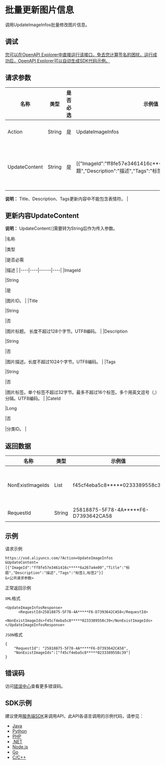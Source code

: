 # 批量更新图片信息

调用UpdateImageInfos批量修改图片信息。

## 调试

[您可以在OpenAPI Explorer中直接运行该接口，免去您计算签名的困扰。运行成功后，OpenAPI Explorer可以自动生成SDK代码示例。](https://api.aliyun.com/#product=vod&api=UpdateImageInfos&type=RPC&version=2017-03-21)

## 请求参数

|名称|类型|是否必选|示例值|描述|
|--|--|----|---|--|
|Action|String|是|UpdateImageInfos|系统规定参数。取值：**UpdateImageInfos**。 |
|UpdateContent|String|是|\[\{"ImageId":"ff8fe57e3461416c\*\*\*\*\*6a267a4e09","Title":"标题","Description":"描述","Tags":"标签1,标签2"\}\]|更新内容。一次最多支持修改20个图片的视频信息。参数结构参考下方**UpdateContent**介绍。

 **说明：** Title、Description、Tags更新内容中不能包含表情符。 |

## 更新内容UpdateContent

**说明：** UpdateContent`[`\]需要转为String后作为传入参数。

|名称

|类型

|是否必需

|描述 |
|----|----|------|----|
|ImageId

|String

|是

|图片ID。 |
|Title

|String

|否

|图片标题。 长度不超过128个字节。UTF8编码。 |
|Description

|String

|否

|图片描述。长度不超过1024个字节。UTF8编码。 |
|Tags

|String

|否

|图片标签。单个标签不超过32字节。最多不超过16个标签。多个用英文逗号（,）分隔。UTF8编码。 |
|CateId

|Long

|否

|分类ID。 |

## 返回数据

|名称|类型|示例值|描述|
|--|--|---|--|
|NonExistImageIds|List|f45cf4eba5c8\*\*\*\*\*0233389558c39|不存在的图片ID列表。 |
|RequestId|String|25818875-5F78-4A\*\*\*\*\*F6-D7393642CA58|请求ID。 |

## 示例

请求示例

```
https://vod.aliyuncs.com/?Action=UpdateImageInfos
&UpdateContent=[{"ImageId":"ff8fe57e3461416c*****6a267a4e09","Title":"标题","Description":"描述","Tags":"标签1,标签2"}]
&<公共请求参数>
```

正常返回示例

`XML`格式

```
<UpdateImageInfosResponse>
	  <RequestId>25818875-5F78-4A*****F6-D7393642CA58</RequestId>
	  <NonExistImageIds>f45cf4eba5c8*****0233389558c39</NonExistImageIds>
</UpdateImageInfosResponse>
```

`JSON`格式

```
{
    "RequestId": "25818875-5F78-4A*****F6-D7393642CA58",
    "NonExistImageIds":["f45cf4eba5c8*****0233389558c39"]
}
```

## 错误码

访问[错误中心](https://error-center.aliyun.com/status/product/vod)查看更多错误码。

## SDK示例

建议使用[服务端SDK](~~101789~~)来调用API，此API各语言调用的示例代码，请参见：

-   [Java](~~61063~~)
-   [Python](~~61054~~)
-   [PHP](~~61069~~)
-   [.NET](~~84750~~)
-   [Node.js](~~101396~~)
-   [Go](~~101411~~)
-   [C/C++](~~101261~~)


